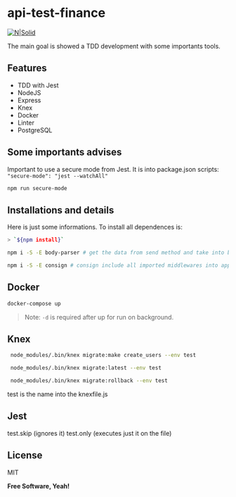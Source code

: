 # api-test-finance

[![N|Solid](https://res.cloudinary.com/practicaldev/image/fetch/s--S6Nn_hYs--/c_limit%2Cf_auto%2Cfl_progressive%2Cq_auto%2Cw_880/https://dev-to-uploads.s3.amazonaws.com/uploads/articles/3fnnfif593kiswfmwwen.jpg)](https://jestjs.io/pt-BR/)

The main goal is showed a TDD development with some importants tools.

## Features

- TDD with Jest
- NodeJS
- Express
- Knex
- Docker
- Linter
- PostgreSQL

## Some importants advises

Important to use a secure mode from Jest. It is into package.json scripts: `"secure-mode": "jest --watchAll"`

```sh
npm run secure-mode
```

## Installations and details

Here is just some informations. To install all dependences is:

```sh
> `${npm install}`
```

```sh
npm i -S -E body-parser # get the data from send method and take into body
```

```sh
npm i -S -E consign # consign include all imported middlewares into app.js
```

## Docker

```sh
docker-compose up
```

> Note: `-d` is required after up for run on background.

## Knex

```sh
 node_modules/.bin/knex migrate:make create_users --env test
```

```sh
 node_modules/.bin/knex migrate:latest --env test
```

```sh
 node_modules/.bin/knex migrate:rollback --env test
```

test is the name into the knexfile.js


## Jest

test.skip (ignores  it)
test.only (executes just it on the file)


## License

MIT

**Free Software, Yeah!**
